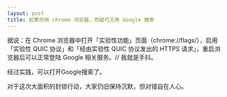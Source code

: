 ```yaml
---
layout: post
title: 如果你用 chrome 浏览器，而碰巧又用 Google 搜索
---
```

据说：在 Chrome 浏览器中打开「实验性功能」页面（chrome://flags/），启用「实验性 QUIC 协议」和「经由实验性 QUIC 协议发出的 HTTPS 请求」，重启浏览器后可以正常登陆 Google 相关服务。// 我就是手抖。

经过实践，可以打开Google搜索了。

对于这次大面积的封锁行动，大家仍旧保持沉默，但对错自在人心。